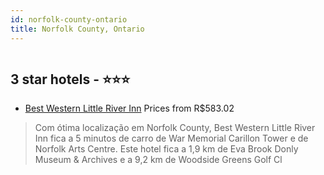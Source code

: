 ```yaml
---
id: norfolk-county-ontario
title: Norfolk County, Ontario
---
```


<center><img src="https://i.travelapi.com/hotels/1000000/20000/12500/12409/76112cd6_z.jpg" alt="" /></center>


##  3 star hotels - ⭐️⭐️⭐️

-    [Best Western Little River Inn](https://www.hurb.com/br/aud/https://www.hurb.com/br/hotels/norfolk-county/best-western-little-river-inn-HT-Z44Z?cmp=18055) Prices from R$583.02
   > Com ótima localização em Norfolk County, Best Western Little River Inn fica a 5  minutos de carro de War Memorial Carillon Tower e de Norfolk Arts Centre.  Este hotel fica a 1,9 km de Eva Brook Donly Museum & Archives e a 9,2 km de Woodside Greens Golf Cl
